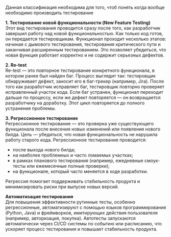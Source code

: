 Данная классификация необходима для того, чтоб понять когда вообще необходимо производить тестирование

**1. Тестирование новой функциональности (New Feature Testing)**  
Этот вид тестирования проводится сразу после того, как разработчик завершил работу над новой функциональностью. Как только код готов, он передается тестировщикам. Функционал проходит несколько этапов: начиная с дымового тестирования, тестирования критического пути и заканчивая расширенным тестированием. Это позволяет убедиться, что новая функция работает корректно и не содержит серьезных дефектов.

**2. Re-test**  
Re-test — это повторное тестирование конкретного функционала, в котором ранее был найден баг. Процесс выглядит так: тестировщик обнаруживает дефект, заносит его в баг-трекер (например, Jira). После того как разработчик исправляет баг, тестировщик повторно проверяет исправленный участок кода. Если баг устранен, функционал переходит дальше по процессу, если же дефект повторяется — он возвращается разработчику на доработку. Этот цикл повторяется до полного устранения проблемы.

**3. Регрессионное тестирование**  
Регрессионное тестирование — это проверка уже существующего функционала после внесения новых изменений или появления нового билда. Цель — убедиться, что новая функциональность не нарушила работу старого кода. Регрессионное тестирование проводится:

- после выхода нового билда;
- на наиболее проблемных и часто ломаемых участках;
- в рамках планового тестирования (например, ежедневные смоук-тесты или ежемесячные полные проверки);
- на функционале, который часто меняется в ходе разработки.

Регрессия помогает поддерживать стабильность продукта и минимизировать риски при выпуске новых версий.

**Автоматизация тестирования**  
Для повышения эффективности рутинные тесты, особенно регрессионные, автоматизируют с помощью языков программирования (Python, Java) и фреймворков, имитирующих действия пользователя (например, авторизация, покупка). Автотесты запускаются автоматически через CI/CD системы по событию или расписанию, что ускоряет процесс тестирования и повышает стабильность продукта.